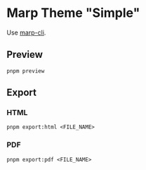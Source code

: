 # Marp Theme "Simple"

Use [marp-cli](https://github.com/marp-team/marp-cli?tab=readme-ov-file).

## Preview

```
pnpm preview
```

## Export

### HTML

```
pnpm export:html <FILE_NAME>
```

### PDF

```
pnpm export:pdf <FILE_NAME>
```
